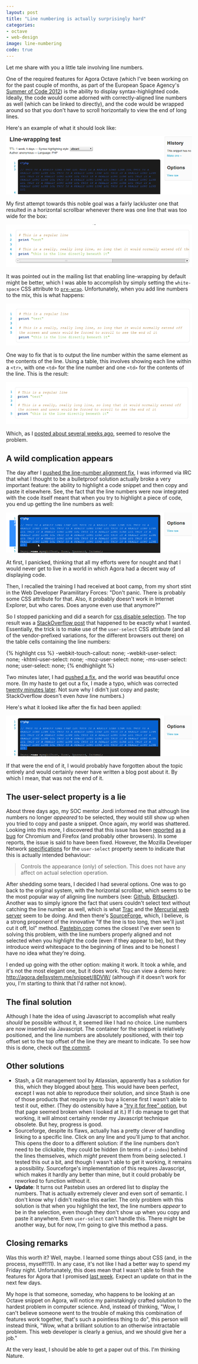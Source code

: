 ```yaml
---
layout: post
title: "Line numbering is actually surprisingly hard"
categories:
- octave
- web-design
image: line-numbering
code: true
---
```


Let me share with you a little tale involving line numbers.

One of the required features for Agora Octave (which I've been working on for the past couple of months, as part of the European Space Agency's [Summer of Code 2012](/posts/socis-2012-with-octave/)) is the ability to display syntax-highlighted code. Ideally, the code would come adorned with correctly-aligned line numbers as well (which can be linked to directly), and the code would be wrapped around so that you don't have to scroll horizontally to view the end of long lines.

Here's an example of what it should look like:

![Yay line numbers](/img/posts/line-numbering/line-numbering.png)

My first attempt towards this noble goal was a fairly lackluster one that resulted in a horizontal scrollbar whenever there was one line that was too wide for the box:

![Horizontal scrollbar](/img/posts/line-numbering/line-number-alignment-1.png)

It was pointed out in the mailing list that enabling line-wrapping by default might be better, which I was able to accomplish by simply setting the `white-space` CSS attribute to [`pre-wrap`](http://www.quirksmode.org/css/whitespace.html). Unfortunately, when you add line numbers to the mix, this is what happens:

![Uhoh, line numbers](/img/posts/line-numbering/line-number-alignment-3.png)

One way to fix that is to output the line number within the same element as the contents of the line. Using a table, this involves showing each line within a `<tr>`, with one `<td>` for the line number and one `<td>` for the contents of the line. This is the result:

![Everything is perfect! Or so I thought](/img/posts/line-numbering/line-number-alignment-4.png)

Which, as I [posted about several weeks ago](http://dellsystem.me/posts/agora-octave-update-5-1/), seemed to resolve the problem.

## A wild complication appears

The day after I [pushed the line-number alignment fix](http://inversethought.com/hg/agora-dellsystem/rev/7d753658dc0e), I was informed via IRC that what I thought to be a bulletproof solution actually broke a very important feature: the ability to highlight a code snippet and then copy and paste it elsewhere. See, the fact that the line numbers were now integrated with the code itself meant that when you try to highlight a piece of code, you end up getting the line numbers as well:

![This is not what was meant by syntax highlighting](/img/posts/line-numbering/line-number-highlighting.png "Seeing this made me nauseous")

At first, I panicked, thinking that all my efforts were for nought and that I would never get to live in a world in which Agora had a decent way of displaying code.

Then, I recalled the training I had received at boot camp, from my short stint in the Web Developer Paramilitary Forces: "Don't panic. There is probably some CSS attribute for that. Also, it probably doesn't work in Internet Explorer, but who cares. Does anyone even use that anymore?"

So I stopped panicking and did a search for [css disable selection](https://www.google.ca/search?q=css+disable+selection). The top result was a [StackOverflow post](http://stackoverflow.com/a/4407335) that happened to be exactly what I wanted. Essentially, the trick is to make use of the `user-select` CSS attribute (and all of the vendor-prefixed variations, for the different browsers out there) on the table cells containing the line numbers:

{% highlight css %}
-webkit-touch-callout: none;
-webkit-user-select: none;
-khtml-user-select: none;
-moz-user-select: none;
-ms-user-select: none;
user-select: none;
{% endhighlight %}

Two minutes later, I had [pushed a fix](http://inversethought.com/hg/agora-dellsystem/rev/5f5f838c1e32), and the world was beautiful once more. (In my haste to get out a fix, I made a typo, which was corrected [twenty minutes later](http://inversethought.com/hg/agora-dellsystem/rev/4d5f23285bc2). Not sure why I didn't just copy and paste; StackOverflow doesn't even _have_ line numbers.)

Here's what it looked like after the fix had been applied:

![Proudest moment of my life](/img/posts/line-numbering/line-number-user-select.png "My greatest accomplishment")

If that were the end of it, I would probably have forgotten about the topic entirely and would certainly never have written a blog post about it. By which I mean, that was not the end of it.

## The user-select property is a lie

About three days ago, my SOC mentor Jordi informed me that although line numbers no longer _appeared_ to be selected, they would still show up when you tried to copy and paste a snippet. Once again, my world was shattered. Looking into this more, I discovered that this issue has been [reported](http://code.google.com/p/chromium/issues/detail?id=147490) [as](http://code.google.com/p/chromium/issues/detail?id=70891) [a](https://lists.webkit.org/pipermail/webkit-unassigned/2012-March/417486.html) [bug](https://bugzilla.mozilla.org/show_bug.cgi?id=166235) for Chromium and Firefox (and probably other browsers). In some reports, the issue is said to have been fixed. However, the Mozilla Developer Network [specifications](https://developer.mozilla.org/en-US/docs/CSS/user-select) for the `user-select` property seem to indicate that this is actually intended behaviour:

> Controls the appearance (only) of selection.  This does not have any affect on actual selection operation.

After shedding some tears, I decided I had several options. One was to go back to the original system, with the horizontal scrollbar, which seems to be the most popular way of aligning line numbers (see: [Github](https://gist.github.com/4cfae474ac8a9453a444), [Bitbucket](https://bitbucket.org/snej/murky/src/f7e17ba25f79/Source/unicode/utf_old.h#cl-283)). Another was to simply ignore the fact that users couldn't select text without catching the line number as well, which is what [Trac](http://trac.edgewall.org/demo-1.0/browser/trac.git/ChangeLog?rev=910219766ce6fd0b218a03be76de81afd7a0348b#L1) and the [Mercurial web server](http://inversethought.com/hg/agora-dellsystem/file/d6f65888e0f3/LICENSE) seem to be doing. And then there's [SourceForge](http://sourceforge.net/p/octave/code/11161/tree/trunk/octave-forge/main/comm/src/galois-def.cc#l3 "Try viewing the rest of that line! Oh wait, you can't."), which, I believe, is a strong proponent of the innovative "If the line is too long, then we'll just cut it off, lol" method. [Pastebin.com](http://pastebin.com/CG1PsKhZ) comes the closest I've ever seen to solving this problem, with the line numbers properly aligned and not selected when you highlight the code (even if they appear to be), but they introduce weird whitespace to the beginning of lines and to be honest I have no idea what they're doing.

I ended up going with the other option: making it work. It took a while, and it's not the most elegant one, but it does work. You can view a demo here: <http://agora.dellsystem.me/snippet/8DVW/> (although if it doesn't work for you, I'm starting to think that I'd rather not know).

## The final solution

Although I hate the idea of using Javascript to accomplish what really _should_ be possible without it, it seemed like I had no choice. Line numbers are now inserted via Javascript. The container for the snippet is relatively positioned, and the line numbers are absolutely positioned, with their top offset set to the top offset of the line they are meant to indicate. To see how this is done, check out [the commit](http://inversethought.com/hg/agora-dellsystem/rev/00c71a6192de).

## Other solutions

* Stash, a Git management tool by Atlassian, apparently has a solution for this, which they blogged about [here](http://blogs.atlassian.com/2012/09/stashs-pseudo-line-numbers/). This would have been perfect, except I was not able to reproduce their solution, and since Stash is one of those products that require you to buy a license first I wasn't able to test it out, either. (They do ostensibly have a ["try it for free" option](http://www.atlassian.com/software/stash/download), but that page seemed broken when I looked at it.) If I do manage to get that working, it will almost certainly render my Javascript technique obsolete. But hey, progress is good.
* Sourceforge, despite its flaws, actually has a pretty clever of handling linking to a specific line. Click on any line and you'll jump to that anchor. This opens the door to a different solution: if the line numbers don't need to be clickable, they could be hidden (in terms of `z-index`) behind the lines themselves, which _might_ prevent them from being selected. I tested this out a bit, and though I wasn't able to get it working, it remains a possibility. Sourceforge's implementation of this requires Javascript, which makes it hardly any better than mine, but it could probably be reworked to function without it.
* **Update**: It turns out Pastebin uses an ordered list to display the numbers. That is actually extremely clever and even sort of semantic. I don't know why I didn't realise this earlier. The only problem with this solution is that when you highlight the text, the line numbers _appear_ to be in the selection, even though they don't show up when you copy and paste it anywhere. Even `user-select` can't handle this. There might be another way, but for now, I'm going to give this method a pass.

## Closing remarks

Was this worth it? Well, maybe. I learned some things about CSS (and, in the process, myself!!11). In any case, it's not like I had a better way to spend my Friday night. Unfortunately, this does mean that I wasn't able to finish the features for Agora that I promised [last week](/posts/agora-octave-update-7/). Expect an update on that in the next few days.

My hope is that someone, someday, who happens to be looking at an Octave snippet on Agora, will notice my painstakingly crafted solution to the hardest problem in computer science. And, instead of thinking, "Wow, I can't believe someone went to the trouble of making this combination of features work together, that's such a pointless thing to do", this person will instead think, "Wow, what a brilliant solution to an otherwise intractable problem. This web developer is clearly a genius, and we should give her a job."

At the very least, I should be able to get a paper out of this. I'm thinking Nature.
